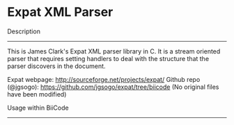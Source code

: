 Expat XML Parser
================

Description
***********

This is James Clark's Expat XML parser library in C. It is a stream oriented parser that requires setting handlers to deal with the structure that the parser discovers in the document.

Expat webpage: http://sourceforge.net/projects/expat/
Github repo (@jgsogo): https://github.com/jgsogo/expat/tree/biicode (No original files have been modified)


Usage within BiiCode
********************



